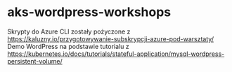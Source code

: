 # aks-wordpress-workshops



Skrypty do Azure CLI zostały pożyczone z https://kaluzny.io/przygotowywanie-subskrypcji-azure-pod-warsztaty/
Demo WordPress na podstawie tutorialu z https://kubernetes.io/docs/tutorials/stateful-application/mysql-wordpress-persistent-volume/
